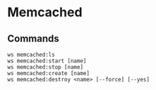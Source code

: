 # Memcached

## Commands

```shell
ws memcached:ls
ws memcached:start [name]
ws memcached:stop [name]
ws memcached:create [name]
ws memcached:destroy <name> [--force] [--yes]
```
